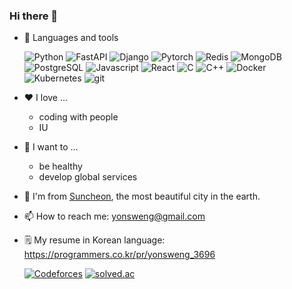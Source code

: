 ### Hi there 👋

- 🔨 Languages and tools
  <p>
    <img alt="Python" src="https://img.shields.io/badge/-Python-5A9FD4?style=flat-square&logo=python&logoColor=white" />
    <img alt="FastAPI" src="https://img.shields.io/badge/-FastAPI-009485?style=flat-square&logo=fastapi&logoColor=white" />
    <img alt="Django" src="https://img.shields.io/badge/-Django-092E20?style=flat-square&logo=django&logoColor=white" />
    <img alt="Pytorch" src="https://img.shields.io/badge/-PyTorch-EE4C2C?style=flat-square&logo=pytorch&logoColor=white" />
    <img alt="Redis" src="https://img.shields.io/badge/-Redis-D82C20?style=flat-square&logo=redis&logoColor=white" />
    <img alt="MongoDB" src="https://img.shields.io/badge/-MongoDB-4DB33D?style=flat-square&logo=mongodb&logoColor=white" />
    <img alt="PostgreSQL" src="https://img.shields.io/badge/-PostgreSQL-0064A5?style=flat-square&logo=postgresql&logoColor=white" />
    <img alt="Javascript" src="https://img.shields.io/badge/-Javascript-F7DF1E?style=flat-square&logo=javascript&logoColor=white" />
    <img alt="React" src="https://img.shields.io/badge/-React-61DAFB?style=flat-square&logo=react&logoColor=white" />
    <img alt="C" src="https://img.shields.io/badge/-C-00599C?style=flat-square&logo=c&logoColor=white" />
    <img alt="C++" src="https://img.shields.io/badge/-C++-00599C?style=flat-square&logo=cplusplus&logoColor=white" />
    <img alt="Docker" src="https://img.shields.io/badge/-Docker-46A2F1?style=flat-square&logo=docker&logoColor=white" />
    <img alt="Kubernetes" src="https://img.shields.io/badge/-Kubernetes-326CE5?style=flat-square&logo=kubernetes&logoColor=white" />
    <img alt="git" src="https://img.shields.io/badge/-Git-F05032?style=flat-square&logo=git&logoColor=white" />
  </p>

- ❤️ I love ...
  - coding with people
  - IU

- 🚀 I want to ...
  - be healthy
  - develop global services

- 🌷 I'm from [Suncheon](https://www.google.com/search?q=순천), the most beautiful city in the earth.

- 📫 How to reach me: yonsweng@gmail.com

- 🗒 My resume in Korean language: https://programmers.co.kr/pr/yonsweng_3696

  [![Codeforces](https://img.shields.io/badge/dynamic/json?style=flat&label=Codeforces&url=https://competitive-programming-score.herokuapp.com/api/codeforces/yonsweng&query=%24.rating&cacheSeconds=86400)](https://www.codeforces.com/profile/yonsweng)
  [![solved.ac](http://mazassumnida.wtf/api/mini/generate_badge?boj=yonsweng)](https://solved.ac/yonsweng)

<!--
**yonsweng/yonsweng** is a ✨ _special_ ✨ repository because its `README.md` (this file) appears on your GitHub profile.

Here are some ideas to get you started:

- 🔭 I’m currently working on ...
- 🌱 I’m currently learning ...
- 👯 I’m looking to collaborate on ...
- 🤔 I’m looking for help with ...
- 💬 Ask me about ...
- 📫 How to reach me: ...
- 😄 Pronouns: ...
- ⚡ Fun fact: ...
-->
